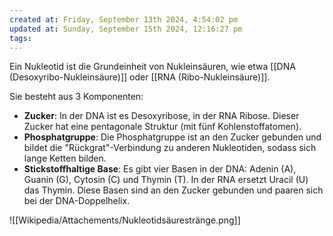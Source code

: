 ```yaml
---
created at: Friday, September 13th 2024, 4:54:02 pm
updated at: Sunday, September 15th 2024, 12:16:27 pm
tags: 
---
```

Ein Nukleotid ist die Grundeinheit von Nukleinsäuren, wie etwa [[DNA (Desoxyribo-Nukleinsäure)]] oder [[RNA (Ribo-Nukleinsäure)]].

Sie besteht aus 3 Komponenten:
- **Zucker**: In der DNA ist es Desoxyribose, in der RNA Ribose. Dieser Zucker hat eine pentagonale Struktur (mit fünf Kohlenstoffatomen).
- **Phosphatgruppe**: Die Phosphatgruppe ist an den Zucker gebunden und bildet die "Rückgrat"-Verbindung zu anderen Nukleotiden, sodass sich lange Ketten bilden.
- **Stickstoffhaltige Base**: Es gibt vier Basen in der DNA: Adenin (A), Guanin (G), Cytosin (C) und Thymin (T). In der RNA ersetzt Uracil (U) das Thymin. Diese Basen sind an den Zucker gebunden und paaren sich bei der DNA-Doppelhelix.


![[Wikipedia/Attachements/Nukleotidsäurestränge.png]]